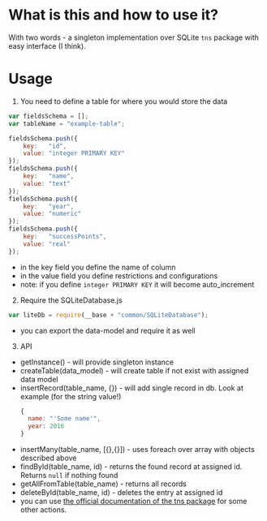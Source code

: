 # What is this and how to use it?

With two words - a singleton implementation over SQLite `tns` package with easy interface (I think).


# Usage
1. You need to define a table for where you would store the data
```javascript
var fieldsSchema = [];
var tableName = "example-table";

fieldsSchema.push({
    key:   "id",
    value: "integer PRIMARY KEY"
});
fieldsSchema.push({
    key:   "name",
    value: "text"
});
fieldsSchema.push({
    key:   "year",
    value: "numeric"
});
fieldsSchema.push({
    key:   "successPoints",
    value: "real"
});
```
* in the key field you define the name of column
* in the value field you define restrictions and configurations
* note: if you define `integer PRIMARY KEY` it will become auto_increment

2. Require the SQLiteDatabase.js
```javascript
var liteDb = require(__base + "common/SQLiteDatabase");
```
* you can export the data-model and require it as well

3. API

* getInstance() - will provide singleton instance
* createTable(data_model) - will create table if not exist with assigned data model
* insertRecord(table_name, {}) - will add single record in db. Look at example (for the string value!)
  ```javascript
  {
    name: "'Some name'",
    year: 2016
  }
  ```
* insertMany(table_name, [{},{}]) - uses foreach over array with objects described above
* findById(table_name, id) - returns the found record at assigned id. Returns `null` if nothing found
* getAllFromTable(table_name) - returns all records
* deleteById(table_name, id) - deletes the entry at assigned id
* you can use [the official documentation of the tns package](https://github.com/NathanaelA/nativescript-sqlite) for some other actions.
